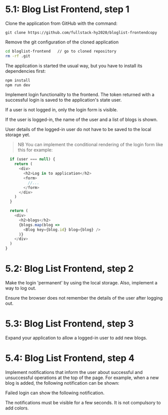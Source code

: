 # 5.1: Blog List Frontend, step 1
Clone the application from GitHub with the command:

`git clone https://github.com/fullstack-hy2020/bloglist-frontendcopy`

Remove the git configuration of the cloned application

```bash
cd bloglist-frontend   // go to cloned repository
rm -rf .git
```

The application is started the usual way, but you have to install its dependencies first:

```bash
npm install
npm run dev
```

Implement login functionality to the frontend. The token returned with a successful login is saved to the application's state user.

If a user is not logged in, only the login form is visible.

If the user is logged-in, the name of the user and a list of blogs is shown.

User details of the logged-in user do not have to be saved to the local storage yet.

> NB You can implement the conditional rendering of the login form like this for example:

```javascript
  if (user === null) {
    return (
      <div>
        <h2>Log in to application</h2>
        <form>
          //...
        </form>
      </div>
    )
  }

  return (
    <div>
      <h2>blogs</h2>
      {blogs.map(blog =>
        <Blog key={blog.id} blog={blog} />
      )}
    </div>
  )
}
```

# 5.2: Blog List Frontend, step 2
Make the login 'permanent' by using the local storage. Also, implement a way to log out.

Ensure the browser does not remember the details of the user after logging out.

# 5.3: Blog List Frontend, step 3
Expand your application to allow a logged-in user to add new blogs.

# 5.4: Blog List Frontend, step 4
Implement notifications that inform the user about successful and unsuccessful operations at the top of the page. For example, when a new blog is added, the following notification can be shown:

Failed login can show the following notification.

The notifications must be visible for a few seconds. It is not compulsory to add colors.